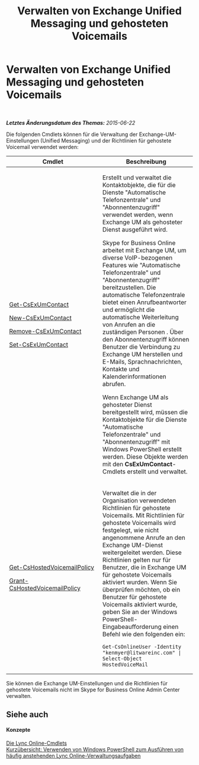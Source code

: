 ﻿---
title: Verwalten von Exchange Unified Messaging und gehosteten Voicemails
TOCTitle: Verwalten von Exchange Unified Messaging und gehosteten Voicemails
ms:assetid: 844bf8d5-e093-4dcd-abcf-48dc70e8c73c
ms:mtpsurl: https://technet.microsoft.com/de-de/library/Dn362822(v=OCS.15)
ms:contentKeyID: 56269294
ms.date: 06/01/2017
mtps_version: v=OCS.15
ms.translationtype: HT
---

# Verwalten von Exchange Unified Messaging und gehosteten Voicemails

 

_**Letztes Änderungsdatum des Themas:** 2015-06-22_

Die folgenden Cmdlets können für die Verwaltung der Exchange-UM-Einstellungen (Unified Messaging) und der Richtlinien für gehostete Voicemail verwendet werden:


<table>
<colgroup>
<col style="width: 50%" />
<col style="width: 50%" />
</colgroup>
<thead>
<tr class="header">
<th>Cmdlet</th>
<th>Beschreibung</th>
</tr>
</thead>
<tbody>
<tr class="odd">
<td><p><a href="get-csexumcontact.md">Get-CsExUmContact</a></p>
<p><a href="new-csexumcontact.md">New-CsExUmContact</a></p>
<p><a href="remove-csexumcontact.md">Remove-CsExUmContact</a></p>
<p><a href="set-csexumcontact.md">Set-CsExUmContact</a></p></td>
<td><p>Erstellt und verwaltet die Kontaktobjekte, die für die Dienste &quot;Automatische Telefonzentrale&quot; und &quot;Abonnentenzugriff&quot; verwendet werden, wenn Exchange UM als gehosteter Dienst ausgeführt wird.</p>
<p>Skype for Business Online arbeitet mit Exchange UM, um diverse VoIP-bezogenen Features wie &quot;Automatische Telefonzentrale&quot; und &quot;Abonnentenzugriff&quot; bereitzustellen. Die automatische Telefonzentrale bietet einen Anrufbeantworter und ermöglicht die automatische Weiterleitung von Anrufen an die zuständigen Personen . Über den Abonnentenzugriff können Benutzer die Verbindung zu Exchange UM herstellen und E-Mails, Sprachnachrichten, Kontakte und Kalenderinformationen abrufen.</p>
<p>Wenn Exchange UM als gehosteter Dienst bereitgestellt wird, müssen die Kontaktobjekte für die Dienste &quot;Automatische Telefonzentrale&quot; und &quot;Abonnentenzugriff&quot; mit Windows PowerShell erstellt werden. Diese Objekte werden mit den <strong>CsExUmContact</strong>-Cmdlets erstellt und verwaltet.</p></td>
</tr>
<tr class="even">
<td><p><a href="get-cshostedvoicemailpolicy.md">Get-CsHostedVoicemailPolicy</a></p>
<p><a href="grant-cshostedvoicemailpolicy.md">Grant-CsHostedVoicemailPolicy</a></p></td>
<td><p>Verwaltet die in der Organisation verwendeten Richtlinien für gehostete Voicemails. Mit Richtlinien für gehostete Voicemails wird festgelegt, wie nicht angenommene Anrufe an den Exchange UM-Dienst weitergeleitet werden. Diese Richtlinien gelten nur für Benutzer, die in Exchange UM für gehostete Voicemails aktiviert wurden. Wenn Sie überprüfen möchten, ob ein Benutzer für gehostete Voicemails aktiviert wurde, geben Sie an der Windows PowerShell-Eingabeaufforderung einen Befehl wie den folgenden ein:</p>
<pre><code>Get-CsOnlineUser -Identity &quot;kenmyer@litwareinc.com&quot; | Select-Object HostedVoiceMail</code></pre></td>
</tr>
</tbody>
</table>


Sie können die Exchange UM-Einstellungen und die Richtlinien für gehostete Voicemails nicht im Skype for Business Online Admin Center verwalten.

## Siehe auch

#### Konzepte

[Die Lync Online-Cmdlets](the-skype-for-business-online-cmdlets.md)  
[Kurzübersicht: Verwenden von Windows PowerShell zum Ausführen von häufig anstehenden Lync Online-Verwaltungsaufgaben](quick-reference-using-windows-powershell-to-do-common-skype-for-business-online-management-tasks.md)

